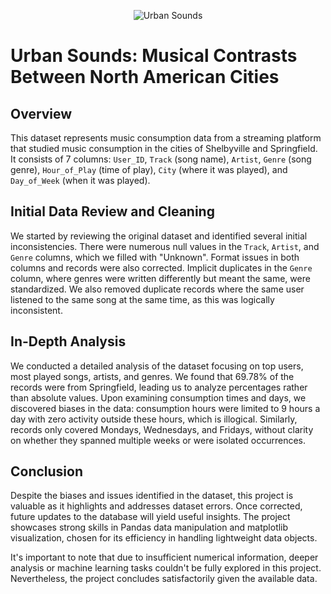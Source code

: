 <p align="center">
  <img src="https://images.pexels.com/photos/3799205/pexels-photo-3799205.jpeg?auto=compress&cs=tinysrgb&w=315&h=187&dpr=1" alt="Urban Sounds">
</p>

# Urban Sounds: Musical Contrasts Between North American Cities

## Overview

This dataset represents music consumption data from a streaming platform that studied music consumption in the cities of Shelbyville and Springfield. It consists of 7 columns: `User_ID`, `Track` (song name), `Artist`, `Genre` (song genre), `Hour_of_Play` (time of play), `City` (where it was played), and `Day_of_Week` (when it was played).

## Initial Data Review and Cleaning

We started by reviewing the original dataset and identified several initial inconsistencies. There were numerous null values in the `Track`, `Artist`, and `Genre` columns, which we filled with "Unknown". Format issues in both columns and records were also corrected. Implicit duplicates in the `Genre` column, where genres were written differently but meant the same, were standardized. We also removed duplicate records where the same user listened to the same song at the same time, as this was logically inconsistent.

## In-Depth Analysis

We conducted a detailed analysis of the dataset focusing on top users, most played songs, artists, and genres. We found that 69.78% of the records were from Springfield, leading us to analyze percentages rather than absolute values. Upon examining consumption times and days, we discovered biases in the data: consumption hours were limited to 9 hours a day with zero activity outside these hours, which is illogical. Similarly, records only covered Mondays, Wednesdays, and Fridays, without clarity on whether they spanned multiple weeks or were isolated occurrences.

## Conclusion

Despite the biases and issues identified in the dataset, this project is valuable as it highlights and addresses dataset errors. Once corrected, future updates to the database will yield useful insights. The project showcases strong skills in Pandas data manipulation and matplotlib visualization, chosen for its efficiency in handling lightweight data objects.

It's important to note that due to insufficient numerical information, deeper analysis or machine learning tasks couldn't be fully explored in this project. Nevertheless, the project concludes satisfactorily given the available data.
